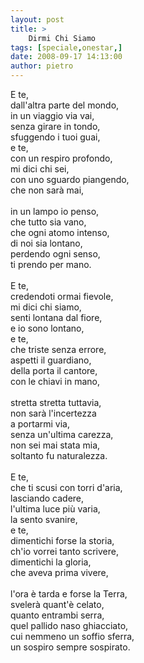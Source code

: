 ```yaml
---
layout: post
title: >
    Dirmi Chi Siamo
tags: [speciale,onestar,]
date: 2008-09-17 14:13:00
author: pietro
---
```

E te,<br/>dall'altra parte del mondo,<br/>in un viaggio via vai,<br/>senza girare in tondo,<br/>sfuggendo i tuoi guai,<br/>e te,<br/>con un respiro profondo,<br/>mi dici chi sei,<br/>con uno sguardo piangendo,<br/>che non sarà mai,<br/><br/>in un lampo io penso,<br/>che tutto sia vano,<br/>che ogni atomo intenso,<br/>di noi sia lontano,<br/>perdendo ogni senso,<br/>ti prendo per mano.<br/><br/>E te,<br/>credendoti ormai fievole,<br/>mi dici chi siamo,<br/>senti lontana dal fiore,<br/>e io sono lontano,<br/>e te,<br/>che triste senza errore,<br/>aspetti il guardiano,<br/>della porta il cantore,<br/>con le chiavi in mano,<br/><br/>stretta stretta tuttavia,<br/>non sarà l'incertezza<br/>a portarmi via,<br/>senza un'ultima carezza,<br/>non sei mai stata mia,<br/>soltanto fu naturalezza.<br/><br/>E te,<br/>che ti scusi con torri d'aria,<br/>lasciando cadere,<br/>l'ultima luce più varia,<br/>la sento svanire,<br/>e te,<br/>dimentichi forse la storia,<br/>ch'io vorrei tanto scrivere,<br/>dimentichi la gloria,<br/>che aveva prima vivere,<br/><br/>l'ora è tarda e forse la Terra,<br/>svelerà quant'è celato,<br/>quanto entrambi serra,<br/>quel pallido naso ghiacciato,<br/>cui nemmeno un soffio sferra,<br/>un sospiro sempre sospirato.
